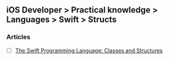 ## iOS Developer > Practical knowledge > Languages > Swift > Structs

### Articles
- [ ] [The Swift Programming Language: Classes and Structures](https://developer.apple.com/library/content/documentation/Swift/Conceptual/Swift_Programming_Language/ClassesAndStructures.html)



